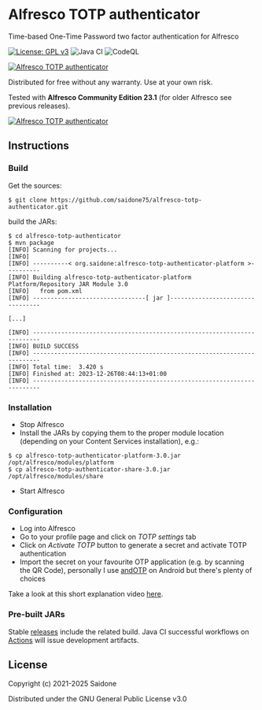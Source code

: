 # Alfresco TOTP authenticator
Time-based One-Time Password two factor authentication for Alfresco

[![License: GPL v3](https://img.shields.io/badge/License-GPLv3-blue.svg)](https://www.gnu.org/licenses/gpl-3.0)
![Java CI](https://github.com/saidone75/alfresco-totp-authenticator/actions/workflows/build.yml/badge.svg)
![CodeQL](https://github.com/saidone75/alfresco-totp-authenticator/actions/workflows/codeql.yml/badge.svg)



[![Alfresco TOTP authenticator](totp-activate.gif?raw=true)](https://vimeo.com/507443676)

Distributed for free without any warranty. Use at your own risk.

Tested with **Alfresco Community Edition 23.1** (for older Alfresco see previous releases).

[![Alfresco TOTP authenticator](totp-login.gif?raw=true)](https://vimeo.com/507443676)

## Instructions
### Build
Get the sources:
```console
$ git clone https://github.com/saidone75/alfresco-totp-authenticator.git
```
build the JARs:
```console
$ cd alfresco-totp-authenticator
$ mvn package
[INFO] Scanning for projects...
[INFO]
[INFO] ----------< org.saidone:alfresco-totp-authenticator-platform >----------
[INFO] Building alfresco-totp-authenticator-platform Platform/Repository JAR Module 3.0
[INFO]   from pom.xml
[INFO] --------------------------------[ jar ]---------------------------------

[...]

[INFO] ------------------------------------------------------------------------
[INFO] BUILD SUCCESS
[INFO] ------------------------------------------------------------------------
[INFO] Total time:  3.420 s
[INFO] Finished at: 2023-12-26T08:44:13+01:00
[INFO] ------------------------------------------------------------------------
```
### Installation
- Stop Alfresco
- Install the JARs by copying them to the proper module location (depending on your Content Services installation), e.g.:
```
$ cp alfresco-totp-authenticator-platform-3.0.jar /opt/alfresco/modules/platform
$ cp alfresco-totp-authenticator-share-3.0.jar /opt/alfresco/modules/share
```
- Start Alfresco
### Configuration
- Log into Alfresco
- Go to your profile page and click on *TOTP settings* tab
- Click on *Activate TOTP* button to generate a secret and activate TOTP authentication
- Import the secret on your favourite OTP application (e.g. by scanning the QR Code), personally I use [andOTP](https://github.com/andOTP/andOTP) on Android but there's plenty of choices

Take a look at this short explanation video [here](https://vimeo.com/507443676).

### Pre-built JARs
Stable [releases](https://github.com/saidone75/alfresco-totp-authenticator/releases) include the related build.
Java CI successful workflows on [Actions](https://github.com/saidone75/alfresco-totp-authenticator/actions) will issue development artifacts.

## License
Copyright (c) 2021-2025 Saidone

Distributed under the GNU General Public License v3.0
